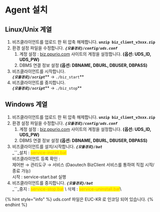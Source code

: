 # Agent 설치

## Linux/Unix 계열

1. 비즈클라이언트를 업로드 한 뒤 압축 해제합니다. **`unzip biz_client_v3xxx.zip`**
2. 환경 설정 파일을 수정합니다. _**`{모듈경로}/config/uds.conf`**_
   1. 계정 설정 : [biz.ppurio.com](http://biz.ppurio.com) 사이트의 계정을 설정합니다. **(옵션: UDS\_ID, UDS\_PW)**
   2. DBMS 연결 정보 설정 **(옵션: DBNAME, DBURL, DBUSER, DBPASS)**
3. 비즈클라이언트를 시작합니다. \
   _**`{모듈경로}/script`**_** → `./biz_start`**
4. 비즈클라이언트를 중지합니다. \
   _**`{모듈경로}/script`**_** → `./biz_stop`**

## Windows 계열

1. 비즈클라이언트를 업로드 한 뒤 압축 해제합니다. **`unzip biz_client_v3xxx.zip`**
2. 환경 설정 파일을 수정합니다. _**`{모듈경로}/config/uds.conf`**_
   1. 계정 설정 : [biz.ppurio.com](http://biz.ppurio.com) 사이트의 계정을 설정합니다. **(옵션: UDS\_ID, UDS\_PW)**
   2. DBMS 연결 정보 설정 **(옵션: DBNAME, DBURL, DBUSER, DBPASS)**
3. 비즈클라이언트를 설치/시작합니다. _**`{모듈경로}/bat`**_\
   _**``**_설치 : <mark style="color:orange;">service-install.bat</mark>\
   &#x20;  비즈클라이언트 등록 확인 : \
   &#x20;  제어판 → 관리도구 → 서비스 (Daoutech BizClient 서비스를 통하여 직접 시작/종료 가능)\
   시작 : service-start.bat 실행
4. 비즈클라이언트를 중지합니다. _**`{모듈경로}/bat`**_\
   _**``**_중지 : <mark style="color:orange;">service-stop.bat</mark> \ <mark style="color:orange;"></mark>삭제 <mark style="color:orange;"></mark> : <mark style="color:orange;">service-uninstall.bat</mark>\


{% hint style="info" %}
uds.conf 파일은 EUC-KR 로 인코딩 되어 있습니다.
{% endhint %}
